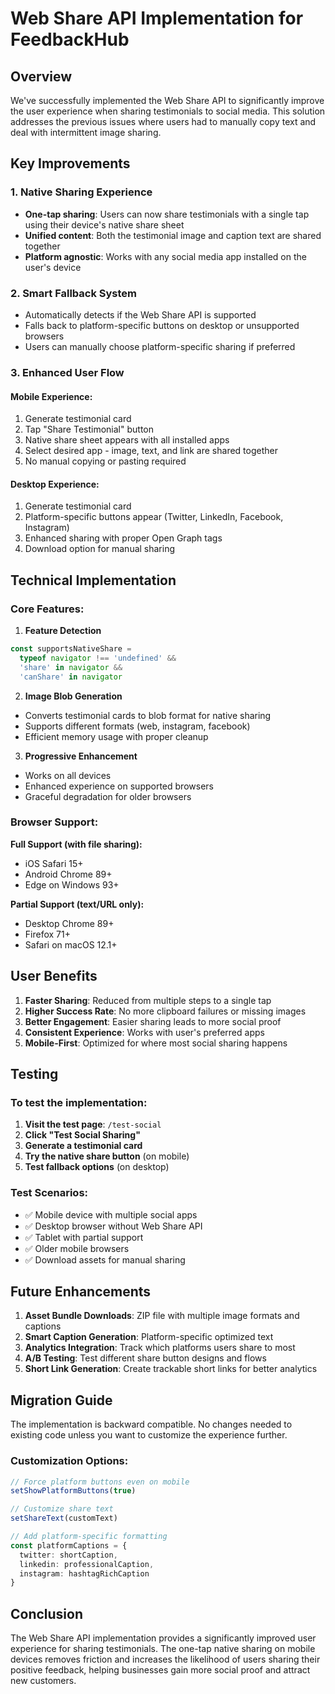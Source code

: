 # Web Share API Implementation for FeedbackHub

## Overview

We've successfully implemented the Web Share API to significantly improve the user experience when sharing testimonials to social media. This solution addresses the previous issues where users had to manually copy text and deal with intermittent image sharing.

## Key Improvements

### 1. **Native Sharing Experience** 
- **One-tap sharing**: Users can now share testimonials with a single tap using their device's native share sheet
- **Unified content**: Both the testimonial image and caption text are shared together
- **Platform agnostic**: Works with any social media app installed on the user's device

### 2. **Smart Fallback System**
- Automatically detects if the Web Share API is supported
- Falls back to platform-specific buttons on desktop or unsupported browsers
- Users can manually choose platform-specific sharing if preferred

### 3. **Enhanced User Flow**

#### Mobile Experience:
1. Generate testimonial card
2. Tap "Share Testimonial" button
3. Native share sheet appears with all installed apps
4. Select desired app - image, text, and link are shared together
5. No manual copying or pasting required

#### Desktop Experience:
1. Generate testimonial card
2. Platform-specific buttons appear (Twitter, LinkedIn, Facebook, Instagram)
3. Enhanced sharing with proper Open Graph tags
4. Download option for manual sharing

## Technical Implementation

### Core Features:

1. **Feature Detection**
```typescript
const supportsNativeShare = 
  typeof navigator !== 'undefined' && 
  'share' in navigator &&
  'canShare' in navigator
```

2. **Image Blob Generation**
- Converts testimonial cards to blob format for native sharing
- Supports different formats (web, instagram, facebook)
- Efficient memory usage with proper cleanup

3. **Progressive Enhancement**
- Works on all devices
- Enhanced experience on supported browsers
- Graceful degradation for older browsers

### Browser Support:

**Full Support (with file sharing):**
- iOS Safari 15+
- Android Chrome 89+
- Edge on Windows 93+

**Partial Support (text/URL only):**
- Desktop Chrome 89+
- Firefox 71+
- Safari on macOS 12.1+

## User Benefits

1. **Faster Sharing**: Reduced from multiple steps to a single tap
2. **Higher Success Rate**: No more clipboard failures or missing images
3. **Better Engagement**: Easier sharing leads to more social proof
4. **Consistent Experience**: Works with user's preferred apps
5. **Mobile-First**: Optimized for where most social sharing happens

## Testing

### To test the implementation:

1. **Visit the test page**: `/test-social`
2. **Click "Test Social Sharing"**
3. **Generate a testimonial card**
4. **Try the native share button** (on mobile)
5. **Test fallback options** (on desktop)

### Test Scenarios:

- ✅ Mobile device with multiple social apps
- ✅ Desktop browser without Web Share API
- ✅ Tablet with partial support
- ✅ Older mobile browsers
- ✅ Download assets for manual sharing

## Future Enhancements

1. **Asset Bundle Downloads**: ZIP file with multiple image formats and captions
2. **Smart Caption Generation**: Platform-specific optimized text
3. **Analytics Integration**: Track which platforms users share to most
4. **A/B Testing**: Test different share button designs and flows
5. **Short Link Generation**: Create trackable short links for better analytics

## Migration Guide

The implementation is backward compatible. No changes needed to existing code unless you want to customize the experience further.

### Customization Options:

```typescript
// Force platform buttons even on mobile
setShowPlatformButtons(true)

// Customize share text
setShareText(customText)

// Add platform-specific formatting
const platformCaptions = {
  twitter: shortCaption,
  linkedin: professionalCaption,
  instagram: hashtagRichCaption
}
```

## Conclusion

The Web Share API implementation provides a significantly improved user experience for sharing testimonials. The one-tap native sharing on mobile devices removes friction and increases the likelihood of users sharing their positive feedback, helping businesses gain more social proof and attract new customers.
